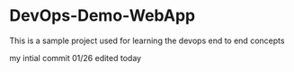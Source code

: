 # DevOps-Demo-WebApp
This is a sample project used for learning the devops end to end concepts

my intial commit 01/26
edited today
